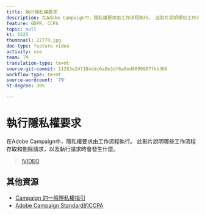 ```yaml
---
title: 執行隱私權要求
description: 在Adobe Campaign中，隱私權要求由工作流程執行。 此影片說明哪些工作流程存取和刪除請求，以及執行請求時會發生什麼。
feature: GDPR, CCPA
topic: null
kt: 1525
thumbnail: 22770.jpg
doc-type: feature video
activity: use
team: TM
translation-type: tm+mt
source-git-commit: 11263e247184ddc6a8e3df6a8ed0899907fbb366
workflow-type: tm+mt
source-wordcount: '79'
ht-degree: 30%

---
```



# 執行隱私權要求

在Adobe Campaign中，隱私權要求由工作流程執行。 此影片說明哪些工作流程存取和刪除請求，以及執行請求時會發生什麼。

>[!VIDEO](https://video.tv.adobe.com/v/22770?quality=12)

## 其他資源

* [Campaign 的一般隱私權指引](https://helpx.adobe.com/tw/campaign/kb/campaign-privacy-overview.html)
* [Adobe Campaign Standard的CCPA](https://helpx.adobe.com/tw/campaign/kb/acs-privacy.html#ccpa)
